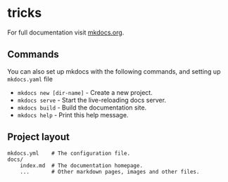 # tricks

For full documentation visit [mkdocs.org](https://mkdocs.org).

## Commands

You can also set up mkdocs with the following commands, and setting up `mkdocs.yaml` file

* `mkdocs new [dir-name]` - Create a new project.
* `mkdocs serve` - Start the live-reloading docs server.
* `mkdocs build` - Build the documentation site.
* `mkdocs help` - Print this help message.

## Project layout

    mkdocs.yml    # The configuration file.
    docs/
        index.md  # The documentation homepage.
        ...       # Other markdown pages, images and other files.
